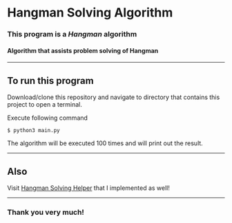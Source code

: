 # Hangman Solving Algorithm

### This program is a ***Hangman*** algorithm
#### Algorithm that assists problem solving of Hangman
___
## To run this program
Download/clone this repository and navigate to directory that contains this project to open a terminal.  
  
Execute following command
```
$ python3 main.py
```

The algorithm will be executed 100 times and will print out the result.

___
## Also
Visit <a href="https://github.com/taebinkim12/HangMan_Solving_Helper">Hangman Solving Helper</a> that I implemented as well!
___
### Thank you very much!

